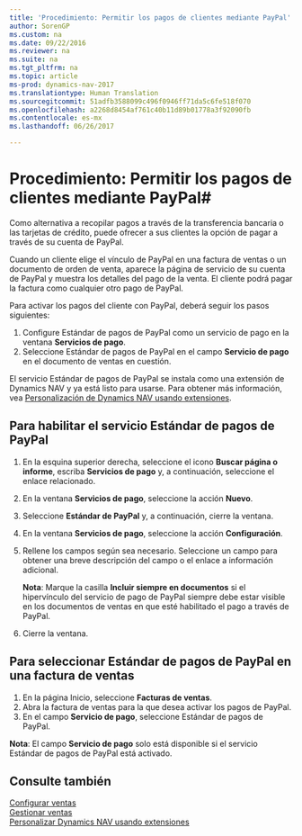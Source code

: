 ```yaml
---
title: 'Procedimiento: Permitir los pagos de clientes mediante PayPal'
author: SorenGP
ms.custom: na
ms.date: 09/22/2016
ms.reviewer: na
ms.suite: na
ms.tgt_pltfrm: na
ms.topic: article
ms-prod: dynamics-nav-2017
ms.translationtype: Human Translation
ms.sourcegitcommit: 51adfb3588099c496f0946ff71da5c6fe518f070
ms.openlocfilehash: a2268d8454af761c40b11d89b01778a3f92090fb
ms.contentlocale: es-mx
ms.lasthandoff: 06/26/2017

---
```


# <a name="how-to-enable-customer-payments-through-paypal"></a>Procedimiento: Permitir los pagos de clientes mediante PayPal#
Como alternativa a recopilar pagos a través de la transferencia bancaria o las tarjetas de crédito, puede ofrecer a sus clientes la opción de pagar a través de su cuenta de PayPal.

Cuando un cliente elige el vínculo de PayPal en una factura de ventas o un documento de orden de venta, aparece la página de servicio de su cuenta de PayPal y muestra los detalles del pago de la venta. El cliente podrá pagar la factura como cualquier otro pago de PayPal.

Para activar los pagos del cliente con PayPal, deberá seguir los pasos siguientes:

1. Configure Estándar de pagos de PayPal como un servicio de pago en la ventana **Servicios de pago**.
2. Seleccione Estándar de pagos de PayPal en el campo **Servicio de pago** en el documento de ventas en cuestión.

El servicio Estándar de pagos de PayPal se instala como una extensión de Dynamics NAV y ya está listo para usarse. Para obtener más información, vea [Personalización de Dynamics NAV usando extensiones](ui-extensions.md).

## <a name="to-enable-the-paypal-payments-standard-service"></a>Para habilitar el servicio Estándar de pagos de PayPal
1. En la esquina superior derecha, seleccione el icono **Buscar página o informe**, escriba **Servicios de pago** y, a continuación, seleccione el enlace relacionado.  
2. En la ventana **Servicios de pago**, seleccione la acción **Nuevo**.
3. Seleccione **Estándar de PayPal** y, a continuación, cierre la ventana.
4. En la ventana **Servicios de pago**, seleccione la acción **Configuración**.
5. Rellene los campos según sea necesario. Seleccione un campo para obtener una breve descripción del campo o el enlace a información adicional.

    **Nota**: Marque la casilla **Incluir siempre en documentos** si el hipervínculo del servicio de pago de PayPal siempre debe estar visible en los documentos de ventas en que esté habilitado el pago a través de PayPal.

6. Cierre la ventana.

## <a name="to-select-paypal-payments-standard-on-a-sales-invoice"></a>Para seleccionar Estándar de pagos de PayPal en una factura de ventas
1. En la página Inicio, seleccione **Facturas de ventas**.
2. Abra la factura de ventas para la que desea activar los pagos de PayPal.
3. En el campo **Servicio de pago**, seleccione Estándar de pagos de PayPal.

**Nota**: El campo **Servicio de pago** solo está disponible si el servicio Estándar de pagos de PayPal está activado.   

## <a name="see-also"></a>Consulte también  
[Configurar ventas](sales-setup-sales.md)  
[Gestionar ventas](sales-manage-sales.md)  
[Personalizar Dynamics NAV usando extensiones](ui-extensions.md)

